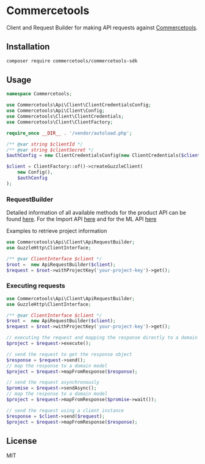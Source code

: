 # Commercetools

Client and Request Builder for making API requests against [Commercetools](https://www.commercetools.com).

## Installation

```sh
composer require commercetools/commercetools-sdk
```

## Usage

```php
namespace Commercetools;

use Commercetools\Api\Client\ClientCredentialsConfig;
use Commercetools\Api\Client\Config;
use Commercetools\Client\ClientCredentials;
use Commercetools\Client\ClientFactory;

require_once __DIR__ . '/vendor/autoload.php';

/** @var string $clientId */
/** @var string $clientSecret */
$authConfig = new ClientCredentialsConfig(new ClientCredentials($clientId, $clientSecret));

$client = ClientFactory::of()->createGuzzleClient(
    new Config(),
    $authConfig
);
```

### RequestBuilder

Detailed information of all available methods for the product API can be found [here](lib/commercetools-api/docs/RequestBuilder.md).
For the Import API [here](lib/commercetools-import/docs/RequestBuilder.md) and for the ML API [here](lib/commercetools-ml/docs/RequestBuilder.md)

Examples to retrieve project information

```php
use Commercetools\Api\Client\ApiRequestBuilder;
use GuzzleHttp\ClientInterface;

/** @var ClientInterface $client */
$root =  new ApiRequestBuilder($client);
$request = $root->withProjectKey('your-project-key')->get();
```


### Executing requests

```php
use Commercetools\Api\Client\ApiRequestBuilder;
use GuzzleHttp\ClientInterface;

/** @var ClientInterface $client */
$root =  new ApiRequestBuilder($client);
$request = $root->withProjectKey('your-project-key')->get();

// executing the request and mapping the response directly to a domain model
$project = $request->execute();

// send the request to get the response object 
$response = $request->send();
// map the response to a domain model
$project = $request->mapFromResponse($response);

// send the request asynchronously 
$promise = $request->sendAsync();
// map the response to a domain model
$project = $request->mapFromResponse($promise->wait());

// send the request using a client instance
$response = $client->send($request);
$project = $request->mapFromResponse($response);
```

## License

MIT
